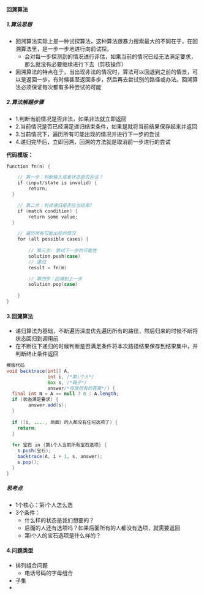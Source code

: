 #### 回溯算法

##### 1.算法思想

- 回溯算法实际上是一种试探算法，这种算法跟暴力搜索最大的不同在于，在回溯算法里，是一步一步地进行向前试探。
  - 会对每一步探测到的情况进行评估，如果当前的情况已经无法满足要求，那么就没有必要继续进行下去（剪枝操作）
- 回溯算法的特点在于，当出现非法的情况时，算法可以回退到之前的情景，可以是返回一步，有时候甚至返回多步，然后再去尝试别的路径或办法。回溯算法必须保证每次都有多种尝试的可能

##### 2.算法解题步骤

- 1.判断当前情况是否非法，如果非法就立即返回
- 2.当前情况是否已经满足递归结束条件，如果是就将当前结果保存起来并返回
- 3.当前情况下，遍历所有可能出现的情况并进行下一步的尝试
- 4.递归完毕后，立即回溯，回溯的方法就是取消前一步进行的尝试

**代码模版：**

~~~c
function fn(n) {

    // 第一步：判断输入或者状态是否非法？
    if (input/state is invalid) {
        return;
  }

    // 第二步：判读递归是否应当结束?
    if (match condition) {
        return some value;
  }

    // 遍历所有可能出现的情况
    for (all possible cases) {
  
        // 第三步: 尝试下一步的可能性
        solution.push(case)
        // 递归
        result = fn(m)

        // 第四步：回溯到上一步
        solution.pop(case)
    
    }
}
~~~

#### 3.回溯算法

- 递归算法为基础，不断遍历深度优先遍历所有的路径，然后归来的时候不断将状态回归到调用前
- 在不断往下递归的时候判断是否满足条件将本次路径结果保存到结果集中，并判断终止条件返回

~~~java
模版代码
void backtrace(int[] A,
               int i, /*第i个人*/
               Box s, /*箱子*/
               answer/*存放所有的答案*/) {
  final int N = A == null ? 0 : A.length;
  if (状态满足要求) {
    	answer.add(s);
  }
  
  if ([i, ...., 后面）的人都没有任何选项了) {
    return;
  }
       
  for 宝石 in {第i个人当前所有宝石选项} {
    s.push(宝石);
    backtrace(A, i + 1, s, answer);
    s.pop();
  }
}
~~~

##### 思考点

- 1个核心：第i个人怎么选
- 3个条件：
  - 什么样的状态是我们想要的？
  - 后面的人还有选项吗？如果后面所有的人都没有选项，就需要返回
  - 第i个人的宝石选项是什么样的？

#### 4.问题类型

- 排列组合问题
  - 电话号码的字母组合
- 子集
- 

























